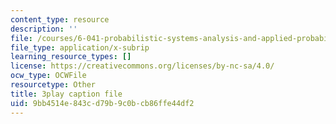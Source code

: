 ```yaml
---
content_type: resource
description: ''
file: /courses/6-041-probabilistic-systems-analysis-and-applied-probability-fall-2010/9bb4514e843cd79b9c0bcb86ffe44df2_1jDBM9UM9xk.srt
file_type: application/x-subrip
learning_resource_types: []
license: https://creativecommons.org/licenses/by-nc-sa/4.0/
ocw_type: OCWFile
resourcetype: Other
title: 3play caption file
uid: 9bb4514e-843c-d79b-9c0b-cb86ffe44df2
---
```

